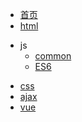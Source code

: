 <!-- docs/_sidebar.md -->

* [首页](/)
* [html](/html/index.md)
- js
  * [common](/js/common/index.md)
  * [ES6](/js/ES6/index.md)
* [css](/css/index.md)
* [ajax](/ajax/index.md)
* [vue](/vue/index.md)